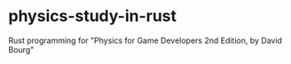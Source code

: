 # physics-study-in-rust
Rust programming for "Physics for Game Developers 2nd Edition, by David Bourg"
